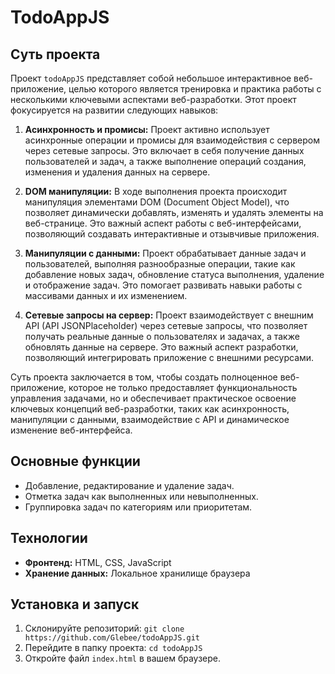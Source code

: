 # TodoAppJS

## Суть проекта

Проект `todoAppJS` представляет собой небольшое интерактивное веб-приложение, целью которого является тренировка и практика работы с несколькими ключевыми аспектами веб-разработки. Этот проект фокусируется на развитии следующих навыков:

1. **Асинхронность и промисы:** Проект активно использует асинхронные операции и промисы для взаимодействия с сервером через сетевые запросы. Это включает в себя получение данных пользователей и задач, а также выполнение операций создания, изменения и удаления данных на сервере.

2. **DOM манипуляции:** В ходе выполнения проекта происходит манипуляция элементами DOM (Document Object Model), что позволяет динамически добавлять, изменять и удалять элементы на веб-странице. Это важный аспект работы с веб-интерфейсами, позволяющий создавать интерактивные и отзывчивые приложения.

3. **Манипуляции с данными:** Проект обрабатывает данные задач и пользователей, выполняя разнообразные операции, такие как добавление новых задач, обновление статуса выполнения, удаление и отображение задач. Это помогает развивать навыки работы с массивами данных и их изменением.

4. **Сетевые запросы на сервер:** Проект взаимодействует с внешним API (API JSONPlaceholder) через сетевые запросы, что позволяет получать реальные данные о пользователях и задачах, а также обновлять данные на сервере. Это важный аспект разработки, позволяющий интегрировать приложение с внешними ресурсами.

Суть проекта заключается в том, чтобы создать полноценное веб-приложение, которое не только предоставляет функциональность управления задачами, но и обеспечивает практическое освоение ключевых концепций веб-разработки, таких как асинхронность, манипуляции с данными, взаимодействие с API и динамическое изменение веб-интерфейса.

## Основные функции

- Добавление, редактирование и удаление задач.
- Отметка задач как выполненных или невыполненных.
- Группировка задач по категориям или приоритетам.

## Технологии

- **Фронтенд:** HTML, CSS, JavaScript
- **Хранение данных:** Локальное хранилище браузера

## Установка и запуск

1. Склонируйте репозиторий: `git clone https://github.com/Glebee/todoAppJS.git`
2. Перейдите в папку проекта: `cd todoAppJS`
3. Откройте файл `index.html` в вашем браузере.
